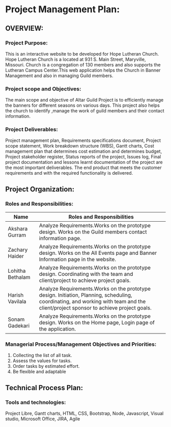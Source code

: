 # Project Management Plan:


## OVERVIEW:

### Project Purpose:
This is an interactive website to be developed for Hope Lutheran Church. Hope Lutheran Church is a located at 931 S. Main Street, Maryville, Missouri. Church  is 
a congregation of 130 members and also supports the Lutheran Campus Center.This web application helps the Church in Banner Management and also in managing Guild members.

### Project scope and Objectives:

The main scope and objective of Altar Guild Project is to efficiently manage the banners for different seasons on various days. This project also helps the church to identify ,manage the work of guild members and their contact information.


### Project Deliverables:
Project management plan, Requirements specifications document, Project scope statement, Work breakdown structure (WBS), Gantt charts,
Cost management plan that determines cost estimation and determines budget, Project stakeholder register, 
Status reports of the project, Issues log, Final project documentation and lessons learnt documentation of the project are the most important deliverables. 
The end product that meets the customer requirements and with the required functionality is delivered.

## Project Organization:

### Roles and Responsibilities:

Name|Roles and Responsibilities|
---|---|
Akshara Gurram | Analyze Requirements.Works on the prototype design. Works on the Guild members contact information page.
Zachary Haider | Analyze Requirements.Works on the prototype design. Works on the All Events page and Banner Information page in the website.
Lohitha Bethalam| Analyze Requirements.Works on the prototype design. Coordinating with the team and client/project to achieve project goals.
Harish Vavilala| Analyze Requirements.Works on the prototype design. Initiation, Planning, scheduling, coordinating, and working with team and the client/project sponsor to achieve project goals.
Sonam Gadekari | Analyze Requirements.Works on the prototype design. Works on the Home page, Login page of the application.


### Managerial Process/Management Objectives and Priorities: 

1. Collecting the list of all task.
2. Assess the values for tasks.
3. Order tasks by estimated effort.
4. Be flexible and adaptable

## Technical Process Plan:

### Tools and technologies:
Project Libre, Gantt charts, HTML, CSS, Bootstrap, Node, Javascript, Visual studio, Microsoft Office, JIRA, Agile

